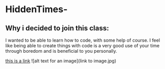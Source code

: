 # HiddenTimes-

## Why i decided to join this class:
I wanted to be able to learn how to code, with some help of course. I feel like being able to create things with code is a very good use of your time through boredom and is beneficial to you personally. 




[this is a link](http://link.com)
![alt text for an image](link to image.jpg)
